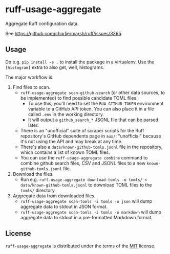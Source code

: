 # ruff-usage-aggregate

Aggregate Ruff configuration data.

See https://github.com/charliermarsh/ruff/issues/3365.

## Usage

Do e.g. `pip install -e .` to install the package in a virtualenv.
Use the `[histogram]` extra to also get, well, histograms.

The major workflow is:

1. Find files to scan.
   - `ruff-usage-aggregate scan-github-search` (or other data sources, to be implemented) to find possible candidate TOML files.
     - To use this, you'll need to set the `RUA_GITHUB_TOKEN` environment variable to a GitHub API token. You can also
       place it in a file called `.env` in the working directory.
     - It will output a `github_search_*` JSONL file that can be parsed later.
   - There is an "unofficial" suite of scraper scripts for the Ruff repository's GitHub dependents page in `aux/`;
     "unofficial" because it's not using the API and may break at any time.
   - There's also a `data/known-github-tomls.jsonl` file in the repository, which contains a list of known TOML files.
   - You can use the `ruff-usage-aggregate combine` command to combine github search files, CSV and JSONL files to a new `known-github-tomls.jsonl` file.
2. Download the files.
   - Run e.g. `ruff-usage-aggregate download-tomls -o tomls/ < data/known-github-tomls.jsonl` to download TOML files to the `tomls/` directory.
3. Aggregate data from downloaded files.
   - `ruff-usage-aggregate scan-tomls -i tomls -o json` will dump aggregate data to stdout in JSON format.
   - `ruff-usage-aggregate scan-tomls -i tomls -o markdown` will dump aggregate data to stdout in a pre-formatted Markdown format.

## License

`ruff-usage-aggregate` is distributed under the terms of the [MIT](https://spdx.org/licenses/MIT.html) license.
